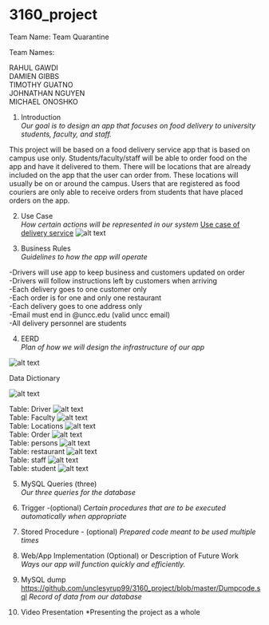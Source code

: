 # 3160_project
Team Name: Team Quarantine 

Team Names:

RAHUL GAWDI  
DAMIEN GIBBS  
TIMOTHY GUATNO  
JOHNATHAN NGUYEN  
MICHAEL ONOSHKO  

1.  Introduction  
*Our goal is to design an app that focuses on food delivery to university students, faculty, and staff.*

This project will be based on a food delivery service app that is based on campus use only.  Students/faculty/staff will be able to order food on the app and have it delivered to them.  There will be locations that are already included on the app that the user can order from.  These locations will usually be on or around the campus.  Users that are registered as food couriers are only able to receive orders from students that have placed orders on the app.

2.  Use Case  
*How certain actions will be represented in our system*
[Use case of delivery service](https://drive.google.com/file/d/1LtHHqvMCSEKIsT_jMbq0JRYnbyDMquAa/view?usp=sharing)
![alt text](https://github.com/unclesyrup99/3160_project/blob/master/use_case_diagram.PNG "Use Case Diagram")

3.  Business Rules  
*Guidelines to how the app will operate*

-Drivers will use app to keep business and customers updated on order  
-Drivers will follow instructions left by customers when arriving  
-Each delivery goes to one customer only  
-Each order is for one and only one restaurant  
-Each delivery goes to one address only  
-Email must end in @uncc.edu (valid uncc email)  
-All delivery personnel are students  

4.  EERD  
*Plan of how we will design the infrastructure of our app*

![alt text](https://github.com/unclesyrup99/3160_project/blob/master/Delivery_EERD1.png)

  Data Dictionary
  
![alt text](https://github.com/unclesyrup99/3160_project/blob/master/datadictionary.PNG)

Table: Driver
![alt text](https://github.com/unclesyrup99/3160_project/blob/master/driver.png)  
Table: Faculty
![alt text](https://github.com/unclesyrup99/3160_project/blob/master/faculty.png)  
Table: Locations
![alt text](https://github.com/unclesyrup99/3160_project/blob/master/locations.png)  
Table: Order
![alt text](https://github.com/unclesyrup99/3160_project/blob/master/order.png)  
Table: persons
![alt text](https://github.com/unclesyrup99/3160_project/blob/master/persons.png)  
Table: restaurant
![alt text](https://github.com/unclesyrup99/3160_project/blob/master/restaurant.png)  
Table: staff
![alt text](https://github.com/unclesyrup99/3160_project/blob/master/staff.png)  
Table: student
![alt text](https://github.com/unclesyrup99/3160_project/blob/master/student.png)  

5.  MySQL Queries (three)  
*Our three queries for the database*

6.  Trigger  -(optional)
*Certain procedures that are to be executed automatically when appropriate*

7.  Stored Procedure  - (optional)
*Prepared code meant to be used multiple times*


8.  Web/App Implementation (Optional) or Description of Future Work  
*Ways our app will function quickly and efficiently.*

9.  MySQL dump  https://github.com/unclesyrup99/3160_project/blob/master/Dumpcode.sql
*Record of data from our database*

10. Video Presentation
*Presenting the project as a whole
<link>
